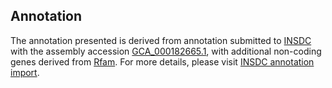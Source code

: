 

Annotation
----------

The annotation presented is derived from annotation submitted to
[INSDC](http://www.insdc.org) with the assembly accession
[GCA\_000182665.1](http://www.ebi.ac.uk/ena/data/view/GCA_000182665.1),
with additional non-coding genes derived from
[Rfam](http://rfam.xfam.org/). For more details, please visit [INSDC
annotation
import](http://ensemblgenomes.org/info/data/insdc_annotation).
